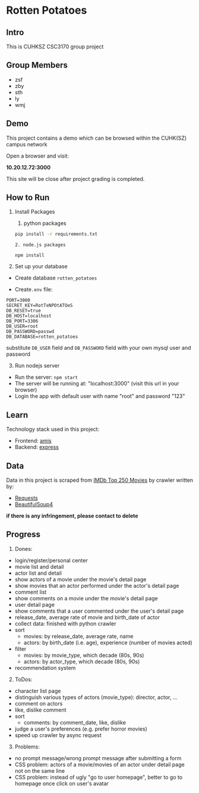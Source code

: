 # Rotten Potatoes

## Intro
This is CUHKSZ CSC3170 group project

## Group Members

* zsf
* zby
* sth
* ly
* wmj

## Demo

This project contains a demo which can be browsed within the CUHK(SZ) campus network

Open a browser and visit:

**10.20.12.72:3000**

This site will be close after project grading is completed.

## How to Run

1. Install Packages

   1. python packages

	```bash
   pip install -r requirements.txt
	```
	
	   2. node.js packages
	
	```
	npm install
	```

2. Set up your database

- Create database `rotten_potatoes`

* Create`.env` file:

```shell
PORT=3000
SECRET_KEY=RotTeNPOtATOeS
DB_RESET=true
DB_HOST=localhost
DB_PORT=3306
DB_USER=root
DB_PASSWORD=passwd
DB_DATABASE=rotten_potatoes
```

substitute `DB_USER` field and `DB_PASSWORD` field with your own mysql user and password

3. Run nodejs server

* Run the server: `npm start`
* The server will be running at: "localhost:3000" (visit this url in your browser)
* Login the app with default user with name "root" and password "123"

## Learn
Technology stack used in this project:
* Frontend: [amis](https://aisuda.bce.baidu.com/amis/zh-CN/docs/index)
* Backend: [express](https://expressjs.com)

## Data
Data in this project is scraped from [IMDb Top 250 Movies](https://www.imdb.com/chart/top/) by crawler written by:
* [Requests](https://docs.python-requests.org/en/latest/)
* [BeautifulSoup4](https://beautiful-soup-4.readthedocs.io/en/latest/)

**if there is any infringement, please contact to delete**

## Progress
1. Dones:
* login/register/personal center
* movie list and detail
* actor list and detail
* show actors of a movie under the movie's detail page
* show movies that an actor performed under the actor's detail page
* comment list
* show comments on a movie under the movie's detail page
* user detail page
* show comments that a user commented under the user's detail page
* release_date, average rate of movie and birth_date of actor
* collect data: finished with python crawler
* sort
    * movies: by release_date, average rate, name
    * actors: by birth_date (i.e. age), experience (number of movies acted)
* filter
    * movies: by movie_type, which decade (80s, 90s)
    * actors: by actor_type, which decade (80s, 90s)
* recommendation system


2. ToDos: 
* character list page
* distinguish various types of actors (movie_type): director, actor, ...
* comment on actors
* like, dislike comment
* sort
    * comments: by comment_date, like, dislike
* judge a user's preferences (e.g. prefer horror movies)
* speed up crawler by async request

3. Problems:
* no prompt message/wrong prompt message after submitting a form
* CSS problem: actors of a movie/movies of an actor under detail page not on the same line
* CSS problem: instead of ugly "go to user homepage", better to go to homepage once click on user's avatar
